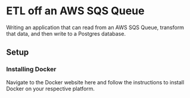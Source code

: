 # ETL off an AWS SQS Queue

Writing an application that can read from an AWS SQS Queue, transform that data, and then write to a Postgres database.

## Setup

### Installing Docker

Navigate to the Docker website here and follow the instructions to install Docker on your respective platform.

